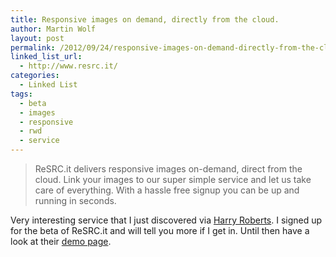 ```yaml
---
title: Responsive images on demand, directly from the cloud.
author: Martin Wolf
layout: post
permalink: /2012/09/24/responsive-images-on-demand-directly-from-the-cloud/
linked_list_url:
  - http://www.resrc.it/
categories:
  - Linked List
tags:
  - beta
  - images
  - responsive
  - rwd
  - service
---
```

> ReSRC.it delivers responsive images on-demand, direct from the cloud. Link your images to our super simple service and let us take care of everything. With a hassle free signup you can be up and running in seconds.

Very interesting service that I just discovered via [Harry Roberts][1]. I signed up for the beta of ReSRC.it and will tell you more if I get in. Until then have a look at their [demo page][2].

 [1]: https://twitter.com/csswizardry/status/250196882486333440
 [2]: http://www.resrc.it/demo/
